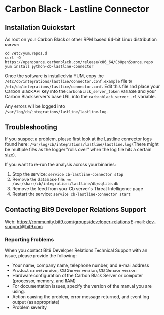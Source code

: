 # Carbon Black - Lastline Connector

## Installation Quickstart

As root on your Carbon Black or other RPM based 64-bit Linux distribution server:
```
cd /etc/yum.repos.d
curl -O https://opensource.carbonblack.com/release/x86_64/CbOpenSource.repo
yum install python-cb-lastline-connector
```

Once the software is installed via YUM, copy the `/etc/cb/integrations/lastline/connector.conf.example` file to
`/etc/cb/integrations/lastline/connector.conf`. Edit this file and place your Carbon Black API key into the
`carbonblack_server_token` variable and your Carbon Black server's base URL into the `carbonblack_server_url` variable.

Any errors will be logged into `/var/log/cb/integrations/lastline/lastline.log`.

## Troubleshooting

If you suspect a problem, please first look at the Lastline connector logs found here:
`/var/log/cb/integrations/lastline/lastline.log`
(There might be multiple files as the logger "rolls over" when the log file hits a certain size).

If you want to re-run the analysis across your binaries:

1. Stop the service: `service cb-lastline-connector stop`
2. Remove the database file: `rm /usr/share/cb/integrations/lastline/db/sqlite.db`
3. Remove the feed from your Cb server's Threat Intelligence page
4. Restart the service: `service cb-lastline-connector start`

## Contacting Bit9 Developer Relations Support

Web: https://community.bit9.com/groups/developer-relations
E-mail: dev-support@bit9.com

### Reporting Problems

When you contact Bit9 Developer Relations Technical Support with an issue, please provide the following:

* Your name, company name, telephone number, and e-mail address
* Product name/version, CB Server version, CB Sensor version
* Hardware configuration of the Carbon Black Server or computer (processor, memory, and RAM)
* For documentation issues, specify the version of the manual you are using.
* Action causing the problem, error message returned, and event log output (as appropriate)
* Problem severity

